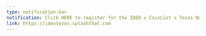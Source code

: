 ```yaml
---
type: notification-bar
notification: Click HERE to register for the IDEO x CoinList x Tezos Hackathon
link: https://ideotezos.splashthat.com
---
```

